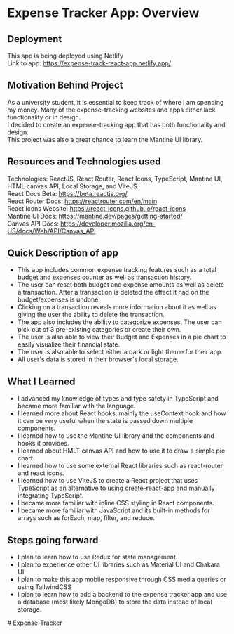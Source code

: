 # Expense Tracker App: Overview

## Deployment
This app is being deployed using Netlify  
Link to app: https://expense-track-react-app.netlify.app/

## Motivation Behind Project 
As a university student, it is essential to keep track of where I am spending my money. Many of the expense-tracking websites and apps
either lack functionality or in design.  
I decided to create an expense-tracking app that has both functionality and design.  
This project was also a great chance to learn the Mantine UI library.

## Resources and Technologies used
Technologies: ReactJS, React Router, React Icons, TypeScript, Mantine UI, HTML canvas API, Local Storage, and ViteJS.  
React Docs Beta: https://beta.reactjs.org/  
React Router Docs: https://reactrouter.com/en/main  
React Icons Website: https://react-icons.github.io/react-icons  
Mantine UI Docs: https://mantine.dev/pages/getting-started/  
Canvas API Docs: https://developer.mozilla.org/en-US/docs/Web/API/Canvas_API  

## Quick Description of app
<ul>
<li>This app includes common expense tracking features such as a total budget and expenses counter as well as transaction history.   </li>
<li>The user can reset both budget and expense amounts as well as delete a transaction. After a transaction is deleted the effect it had on the budget/expenses is undone.  </li>
<li>Clicking on a transaction reveals more information about it as well as giving the user the ability to delete the transaction.  </li>
<li>The app also includes the ability to categorize expenses. The user can pick out of 3 pre-existing categories or create their own.  </li>
<li>The user is also able to view their Budget and Expenses in a pie chart to easily visualize their financial state.  </li>
<li>The user is also able to select either a dark or light theme for their app.  </li>
<li>All user's data is stored in their browser's local storage.  </li>
</ul>

## What I Learned
<ul>
<li>I advanced my knowledge of types and type safety in TypeScript and became more familiar with the language.  </li>
<li>I learned more about React hooks, mainly the useContext hook and how it can be very useful when the state is passed down multiple components.  </li>
<li>I learned how to use the Mantine UI library and the components and hooks it provides.  </li>
<li>I learned about HMLT canvas API and how to use it to draw a simple pie chart.  </li>
<li>I learned how to use some external React libraries such as react-router and react icons.  </li>
<li>I learned how to use ViteJS to create a React project that uses TypeScript as an alternative to using create-react-app and manually integrating TypeScript.  </li>
<li>I became more familiar with inline CSS styling in React components.  </li>
<li>I became more familiar with JavaScript and its built-in methods for arrays such as forEach, map, filter, and reduce.  </li>
</ul>

## Steps going forward
<ul>
<li>I plan to learn how to use Redux for state management.  </li>
<li>I plan to experience other UI libraries such as Material UI and Chakara UI.  </li>
<li>I plan to make this app mobile responsive through CSS media queries or using TailwindCSS  </li>
<li>I plan to learn how to add a backend to the expense tracker app and use a database (most likely MongoDB) to store the data instead of local storage.  </li>
</ul>
#   E x p e n s e - T r a c k e r 
 
 
